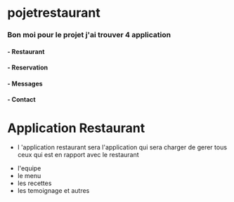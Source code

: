 # pojetrestaurant
### Bon moi pour le projet j'ai trouver 4 application
#### - Restaurant
#### - Reservation
#### - Messages
#### - Contact


# Application Restaurant
* l 'application restaurant sera l'application qui sera charger de gerer tous ceux qui est en rapport avec le restaurant
 - l'equipe 
 - le menu
 - les recettes 
 - les temoignage et autres 
 
